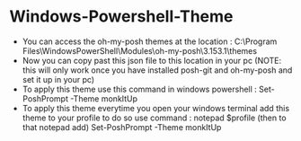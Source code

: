 # Windows-Powershell-Theme
* You can access the oh-my-posh themes at the location : C:\Program Files\WindowsPowerShell\Modules\oh-my-posh\3.153.1\themes
* Now you can copy past this json file to this location in your pc (NOTE: this will only work once you have installed posh-git and oh-my-posh and set it up in your pc)
* To apply this theme use this command in windows powershell : Set-PoshPrompt -Theme monkItUp
* To apply this theme everytime you open your windows terminal add this theme to your profile to do so use command : notepad $profile (then to that notepad add) Set-PoshPrompt -Theme monkItUp 
